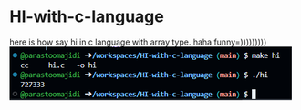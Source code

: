 # HI-with-c-language
here is how say hi in c language with array type. haha funny=)))))))))
![alt text](image.png)